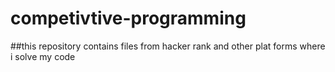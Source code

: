 # competivtive-programming
##this repository contains files from hacker rank and other plat forms where i solve my code
